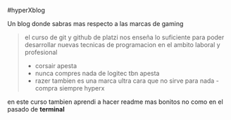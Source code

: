 #hyperXblog

Un blog donde sabras mas respecto a las marcas de gaming
>el curso de git y github de platzi nos enseña lo suficiente para poder desarrollar nuevas tecnicas de programacion en el ambito laboral y profesional
>- corsair apesta
>- nunca compres nada de logitec tbn apesta
>- razer tambien es una marca ultra cara que no sirve para nada
>-compra siempre hyperx

en este curso tambien aprendi a hacer readme mas bonitos no como en el pasado de **terminal**
